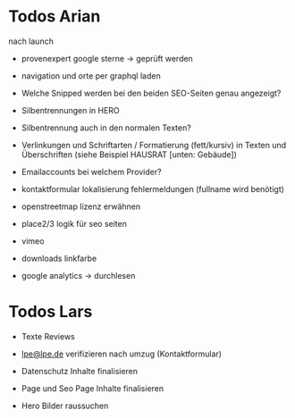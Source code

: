 # Todos Arian

nach launch

- provenexpert google sterne -> geprüft werden

- navigation und orte per graphql laden
- Welche Snipped werden bei den beiden SEO-Seiten genau angezeigt?

- Silbentrennungen in HERO
- Silbentrennung auch in den normalen Texten?
- Verlinkungen und Schriftarten / Formatierung (fett/kursiv) in Texten und Überschriften (siehe Beispiel HAUSRAT [unten: Gebäude])

- Emailaccounts bei welchem Provider?
- kontaktformular lokalisierung fehlermeldungen (fullname wird benötigt)
- openstreetmap lizenz erwähnen


- place2/3 logik für seo seiten
- vimeo
- downloads linkfarbe
- google analytics -> durchlesen


# Todos Lars

- Texte Reviews
- lpe@lpe.de verifizieren nach umzug (Kontaktformular)

- Datenschutz Inhalte finalisieren
- Page und Seo Page Inhalte finalisieren
- Hero Bilder raussuchen